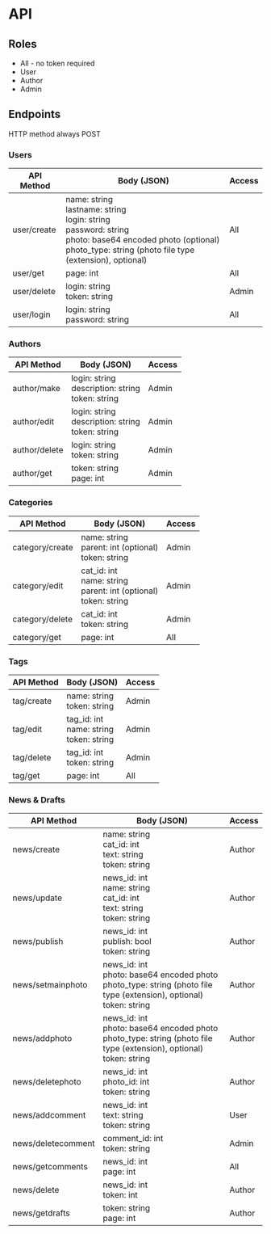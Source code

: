 # API

## Roles

- All - no token required
- User
- Author
- Admin

## Endpoints

HTTP method always POST

### Users

API Method | Body (JSON) | Access
---|---|---
user/create | name: string<br>lastname: string<br>login: string<br>password: string<br>photo: base64 encoded photo (optional)<br>photo_type: string (photo file type (extension), optional) | All
user/get | page: int | All
user/delete | login: string<br>token: string | Admin
user/login | login: string<br>password: string | All

### Authors

API Method | Body (JSON) | Access
---|---|---
author/make | login: string<br>description: string<br>token: string | Admin
author/edit | login: string<br>description: string<br>token: string | Admin
author/delete | login: string<br>token: string | Admin
author/get | token: string<br>page: int | Admin

### Categories

API Method | Body (JSON) | Access
---|---|---
category/create | name: string<br>parent: int (optional)<br>token: string | Admin
category/edit | cat_id: int<br>name: string<br>parent: int (optional)<br>token: string | Admin
category/delete | cat_id: int<br>token: string | Admin
category/get | page: int | All

### Tags

API Method | Body (JSON) | Access
---|---|---
tag/create | name: string<br>token: string | Admin
tag/edit | tag_id: int<br>name: string<br>token: string | Admin
tag/delete | tag_id: int<br>token: string | Admin
tag/get | page: int | All

### News & Drafts

API Method | Body (JSON) | Access
---|---|---
news/create | name: string<br>cat_id: int<br>text: string<br>token: string | Author
news/update | news_id: int<br>name: string<br>cat_id: int<br>text: string<br>token: string | Author
news/publish | news_id: int<br>publish: bool<br>token: string | Author
news/setmainphoto | news_id: int<br>photo: base64 encoded photo<br>photo_type: string (photo file type (extension), optional)<br>token: string | Author
news/addphoto | news_id: int<br>photo: base64 encoded photo<br>photo_type: string (photo file type (extension), optional)<br>token: string | Author
news/deletephoto | news_id: int<br>photo_id: int<br>token: string | Author
news/addcomment | news_id: int<br>text: string<br>token: string | User
news/deletecomment | comment_id: int<br>token: string | Admin
news/getcomments | news_id: int<br>page: int | All
news/delete | news_id: int<br>token: int | Author
news/getdrafts | token: string<br>page: int | Author